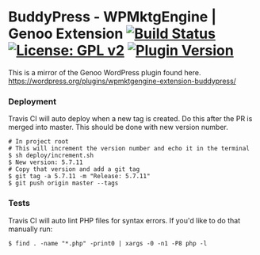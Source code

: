 #  BuddyPress - WPMktgEngine | Genoo Extension [![Build Status](https://travis-ci.org/genoo-source/wp-wpmktgengine-extension-buddypress.svg?branch=master)](https://travis-ci.org/genoo-source/wp-wpmktgengine-extension-buddypress) [![License: GPL v2](https://img.shields.io/badge/License-GPL%20v2-blue.svg)](https://www.gnu.org/licenses/old-licenses/gpl-2.0.en.html) [![Plugin Version](https://img.shields.io/wordpress/plugin/v/wpmktgengine-extension-buddypress.svg)](https://wordpress.org/plugins/wpmktgengine-extension-buddypress)


This is a mirror of the Genoo WordPress plugin found here. https://wordpress.org/plugins/wpmktgengine-extension-buddypress/

### Deployment

Travis CI will auto deploy when a new tag is created. Do this after the PR is merged into master. This should be done with new version number.

~~~~
# In project root
# This will increment the version number and echo it in the terminal
$ sh deploy/increment.sh
$ New version: 5.7.11
# Copy that version and add a git tag
$ git tag -a 5.7.11 -m "Release: 5.7.11"
$ git push origin master --tags
~~~~

### Tests

Travis CI will auto lint PHP files for syntax errors. If you'd like to do that manually run:

~~~~
$ find . -name "*.php" -print0 | xargs -0 -n1 -P8 php -l
~~~~